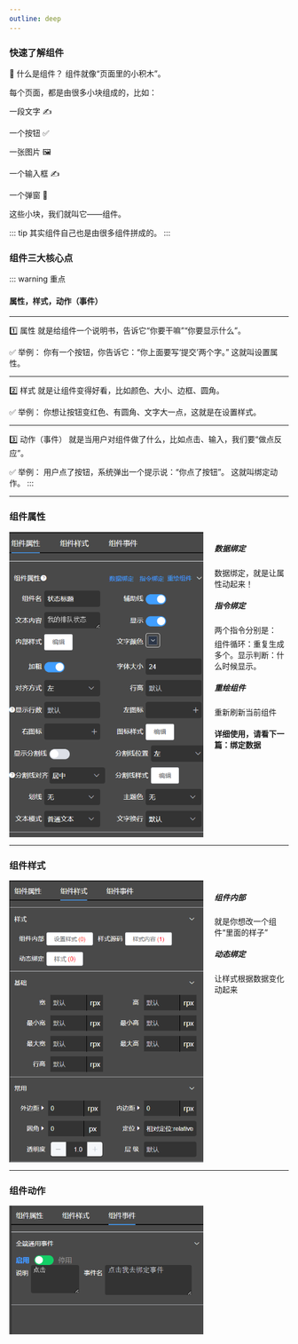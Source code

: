 ```yaml
---
outline: deep
---
```


### 快速了解组件

🧩 什么是组件？
组件就像“页面里的小积木”。

每个页面，都是由很多小块组成的，比如：

一段文字 ✍️

一个按钮 ✅

一张图片 🖼️

一个输入框 ✍️

一个弹窗 💬

这些小块，我们就叫它——组件。

::: tip
其实组件自己也是由很多组件拼成的。
:::

### 组件三大核心点

::: warning 重点

#### 属性，样式，动作（事件）

---

1️⃣ 属性
就是给组件一个说明书，告诉它“你要干嘛”“你要显示什么”。

✅ 举例：
你有一个按钮，你告诉它：“你上面要写‘提交’两个字。”
这就叫设置属性。

---

2️⃣ 样式
就是让组件变得好看，比如颜色、大小、边框、圆角。

✅ 举例：
你想让按钮变红色、有圆角、文字大一点，这就是在设置样式。

---

3️⃣ 动作（事件）
就是当用户对组件做了什么，比如点击、输入，我们要“做点反应”。

✅ 举例：
用户点了按钮，系统弹出一个提示说：“你点了按钮”。
这就叫绑定动作。
:::

---

### 组件属性

<div style="display: flex; gap: 20px;">
  <img src="/public/compoents/attr.png" alt="图片" style="width: 350px; height: auto;" loading="lazy" />
  <div>
    <h5>数据绑定</h5>
    <p style="margin-top:5px">数据绑定，就是让属性动起来！</p>
    <h5>指令绑定</h5>
    <p style="margin-top:5px;margin-bottom:0px;">两个指令分别是：</p>
    <p style="margin-top:5px">组件循环：重复生成多个。显示判断：什么时候显示。</p>
    <h5>重绘组件</h5>
    <p  style="margin-top:5px">重新刷新当前组件</p>
    <h4>详细使用，请看下一篇：绑定数据</h4>
  </div>
</div>

---

### 组件样式

<div style="display: flex; gap: 20px;">
  <img src="/public/compoents/style.png" alt="图片" style="width: 350px; height: auto;" loading="lazy" />
  <div>
    <h5>组件内部</h5>
    <p style="margin-top:5px">就是你想改一个组件“里面的样子”</p>
    <!-- <h5>样式源码</h5>
    <p style="margin-top:5px;"></p> -->
    <h5>动态绑定</h5>
    <p  style="margin-top:5px">让样式根据数据变化动起来</p>
  </div>
</div>

---

### 组件动作

<div style="display: flex; gap: 20px;">
  <img src="/public/compoents/event.png" alt="图片" style="width: 350px; height: auto;" loading="lazy" />
  <div>
    <!-- <h5>组件内部</h5>
    <p style="margin-top:5px">就是你想改一个组件“里面的样子”</p>
    <h5>动态绑定</h5>
    <p  style="margin-top:5px">让样式根据数据变化动起来</p> -->
  </div>
</div>
